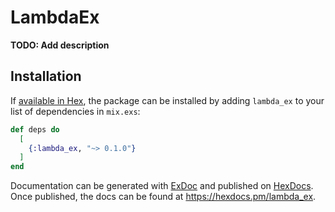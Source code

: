# LambdaEx

**TODO: Add description**

## Installation

If [available in Hex](https://hex.pm/docs/publish), the package can be installed
by adding `lambda_ex` to your list of dependencies in `mix.exs`:

```elixir
def deps do
  [
    {:lambda_ex, "~> 0.1.0"}
  ]
end
```

Documentation can be generated with [ExDoc](https://github.com/elixir-lang/ex_doc)
and published on [HexDocs](https://hexdocs.pm). Once published, the docs can
be found at <https://hexdocs.pm/lambda_ex>.

